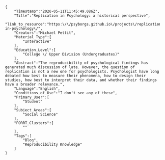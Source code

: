 
    {
        "Timestamp":"2020-05-11T11:45:49.086Z",
        "Title":"Replication in Psychology: a historical perspective",
        "link_to_resource":"https:\/\/psyborgs.github.io\/projects\/replication-in-psychology\/",
        "Creators":"Michael Pettit",
        "Material_Type":[
            "Interactive"
        ],
        "Education_Level":[
            "College \/ Upper Division (Undergraduates)"
        ],
        "Abstract":"The reproducibility of psychological findings has generated much discussion of late. However, the question of replication is not a new one for psychologists. Psychologist have long debated how best to measure their phenomena, how to design their studies, how best to interpret their data, and whether their findings have a broader relevance.",
        "Language":"English",
        "Conditions_of_Use":"I don't see any of these",
        "Primary_User":[
            "Student"
        ],
        "Subject_Areas":[
            "Social Science"
        ],
        "FORRT_Clusters":[
            ""
        ],
        "Tags":[
            "Blog",
            "Reproducibility Knowledge"
        ]
    }
